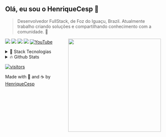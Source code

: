 ## Olá, eu sou o HenriqueCesp 👾

> Desenvolvedor FullStack, de Foz do Iguaçu, Brazil. Atualmente trabalho criando soluções e compartilhando conhecimento com a comunidade. 🚀

<img width="300" src="https://lh4.googleusercontent.com/-xdGTklY01qA/UiF8b20d2-I/AAAAAAAAdKM/5yw8RNCw3TM/w400-h300-no/cafe-quentinho.gif" align="right">

<p>
 <a href="https://linkedin.com/in/henriquecesp"><img src="https://img.shields.io/badge/-HenriqueCesp-0077B5?style=flat&logo=Linkedin&logoColor=white"/></a>
 <a href="mailto:henriquecesps4@gmail.com"><img src="https://img.shields.io/badge/-henriquecesps4@gmail.com-D14836?style=flat&logo=Gmail&logoColor=white"/></a>
 <a href="https://instagram.com/cesphenrique"><img src="https://img.shields.io/badge/-@cesphenrique-E4405F?style=flat&logo=Instagram&logoColor=white"/></a>
 <a href="https://dev.to/henriquecesp"><img src="https://img.shields.io/badge/-henriquecesp-0D1117?style=flat&logo=dev.to&logoColor=white"/></a>
 <a href="https://www.youtube.com/channel/UCokKk0O5EhS9hRcTNm__bYg"><img src='https://img.shields.io/badge/-@CespDev-FF0000?style=flat&logo=Youtube&logoColor=white'  alt='YouTube'/></a>
</p>

<details>
<summary>🚀 Stack Tecnologias</summary>

![React](https://img.shields.io/badge/-React-0D1117?style=flat&logo=react)&nbsp;
![NextJs](https://img.shields.io/badge/-Next.js-0D1117?style=flat&logo=next.js)&nbsp;
![TypeScript](https://img.shields.io/badge/-TypeScript-0D1117?style=flat&logo=TypeScript)&nbsp;
![GraphQL](https://img.shields.io/badge/-GraphQL-0D1117?style=flat&logo=graphql)&nbsp;
![Apollo GraphQL](https://img.shields.io/badge/-Apollo%20GraphQL-0D1117?style=flat&logo=graphql)&nbsp;
![MaterialUI](https://img.shields.io/badge/-Material%20UI-0D1117?style=flat&logo=material-ui)&nbsp;
![Figma](https://img.shields.io/badge/-Figma-0D1117?style=flat&logo=figma)&nbsp;
![JavaScript](https://img.shields.io/badge/-JavaScript-0D1117?style=flat&logo=javascript)&nbsp;
![Java](https://img.shields.io/badge/-Java-0D1117?style=flat&logo=Java&logoColor=FFA518)&nbsp;
![Node.js](https://img.shields.io/badge/-Node.js-0D1117?style=flat&logo=node.js)&nbsp;
![HTML](https://img.shields.io/badge/-HTML-0D1117?style=flat&logo=HTML5)&nbsp;
![CSS](https://img.shields.io/badge/-CSS-0D1117?style=flat&logo=CSS3&logoColor=1572B6)&nbsp;
![Git](https://img.shields.io/badge/-Git-0D1117?style=flat&logo=git)&nbsp;
![GitHub](https://img.shields.io/badge/-GitHub-0D1117?style=flat&logo=github)&nbsp;
![Markdown](https://img.shields.io/badge/-Markdown-0D1117?style=flat&logo=markdown)\
![Visual Studio Code](https://img.shields.io/badge/-Visual%20Studio%20Code-0D1117?style=flat&logo=visual-studio-code&logoColor=007ACC)&nbsp;
![Photoshop](https://img.shields.io/badge/-Photoshop-0D1117?style=flat&logo=adobe-photoshop)&nbsp;
 </p>
</details>

<details>
 <summary>🔥 Github Stats</summary>
 <p>
  <a href="https://github.com/henriquecesp">
    <img src="https://github-readme-stats.vercel.app/api?username=henriquecesp&show_icons=true&theme=dracula&locale=en&include_all_commits=true&count_private=true" alt="henriquecesp" />
  </a>
  <a href="https://github.com/henriquecesp">
     <img src="https://github-readme-streak-stats.herokuapp.com/?user=henriquecesp&theme=dracula" alt="henriquecesp" />
  </a>
</p>
</details>

[![visitors](https://visitor-badge.laobi.icu/badge?page_id=henriquecesp.visitor-badge)](https://github.com/henriquecesp)

<p>Made with 🖤 and ☕ by <a href="https://github.com/henriquecesp/">HenriqueCesp</a></p>
